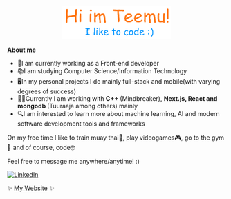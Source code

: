 <p align="center"><a href="https://temevh.github.io"><img width="50%" alt="Hello!" src="./gh_header.png" /></a></p>

**About me**

- 🔭I am currently working as a Front-end developer
- 📚I am studying Computer Science/Information Technology  
- 🖥In my personal projects I do mainly full-stack and mobile(with varying degrees of success)
- 👨‍💻Currently I am working with <strong> C++ </strong> (Mindbreaker), <strong> Next.js, React and mongodb </strong> (Tuuraaja among others) mainly
- 🔍I am interested to learn more about machine learning, AI and modern software development tools and frameworks  

On my free time I like to train muay thai🥊, play videogames🎮, go to the gym💪 and of course, code🤓  

Feel free to message me anywhere/anytime! :)

[![LinkedIn](https://img.shields.io/badge/LinkedIn-%230077B5.svg?logo=linkedin&logoColor=white)]([https://linkedin.com/in/anastasia-pirus](https://www.linkedin.com/in/temevh/)) 

✨ [My Website](https://www.teemuh.com) ✨
